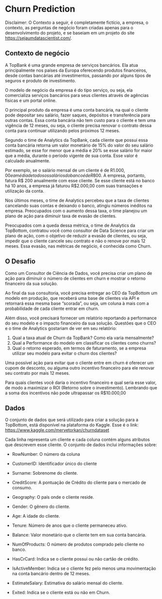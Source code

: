 # Churn Prediction

Disclaimer: O Contexto a seguir, é completamente fictício, a empresa, o contexto, as perguntas de negócio foram criadas apenas para o desenvolvimento do projeto, e se baseiam em um projeto do site https://sejaumdatascientist.com/.

## Contexto de negócio

A TopBank é uma grande empresa de serviços bancários. Ela atua principalmente nos países da Europa oferecendo produtos financeiros, desde contas bancárias até investimentos, passando por alguns tipos de seguros e produto de investimento.

O modelo de negócio da empresa é do tipo serviço, ou seja, ela comercializa serviços bancários para seus clientes através de agências físicas e um portal online. 

O principal produto da empresa é uma conta bancária, na qual o cliente pode depositar seu salário, fazer saques, depósitos e transferência para outras contas. Essa conta bancária não tem custo para o cliente e tem uma vigência de 12 meses, ou seja, o cliente precisa renovar o contrato dessa conta para continuar utilizando pelos próximos 12 meses.

Segundo o time de Analytics da TopBank, cada cliente que possui essa conta bancária retorna um valor monetário de 15% do valor do seu salário estimado, se esse for menor que a média e 20% se esse salário for maior que a média, durante o período vigente de sua conta. Esse valor é calculado anualmente. 

Por exemplo, se o salário mensal de um cliente é de R$1.000,00 e a média de todos os salários do banco é de R$800. A empresa, portanto, fatura R$ 200 anualmente com esse cliente. Se esse cliente está no banco há 10 anos, a empresa já faturou R$2.000,00 com suas transações e utilização da conta. 

Nos últimos meses, o time de Analytics percebeu que a taxa de clientes cancelando suas contas e deixando o banco, atingiu números inéditos na empresa. Preocupados com o aumento dessa taxa, o time planejou um plano de ação para diminuir taxa de evasão de clientes.

Preocupados com a queda dessa métrica, o time de Analytics da TopBottom, contratou você como consultor de Data Science para criar um plano de ação, com o objetivo de reduzir a evasão de clientes, ou seja, impedir que o cliente cancele seu contrato e não o renove por mais 12 meses. Essa evasão, nas métricas de negócio, é conhecida como Churn.

## O Desafio

Como um Consultor de Ciência de Dados, você precisa criar um plano de ação para diminuir o número de clientes em churn e mostrar o retorno financeiro da sua solução.

Ao final da sua consultoria, você precisa entregar ao CEO da TopBottom um modelo em produção, que receberá uma base de clientes via API e retornará essa mesma base “scorada”, ou seja, um coluna à mais com a probabilidade de cada cliente entrar em churn.

Além disso, você precisará fornecer um relatório reportando a performance do seu modelo e o impacto financeiro da sua solução. Questões que o CEO e o time de Analytics gostariam de ver em seu relatório:

1. Qual a taxa atual de Churn da TopBank? Como ela varia mensalmente?
2. Qual a Performance do modelo em classificar os clientes como churns?
3. Qual o retorno esperado, em termos de faturamento, se a empresa utilizar seu modelo para evitar o churn dos clientes?

Uma possível ação para evitar que o cliente entre em churn é oferecer um cupom de desconto, ou alguma outro incentivo financeiro para ele renovar seu contrato por mais 12 meses.

Para quais clientes você daria o incentivo financeiro e qual seria esse valor, de modo a maximizar o ROI (Retorno sobre o investimento). Lembrando que a soma dos incentivos não pode ultrapassar os  R$10.000,00

## Dados

O conjunto de dados que será utilizado para criar a solução para a TopBottom, está disponível na plataforma do Kaggle. Esse é o link: https://www.kaggle.com/mervetorkan/churndataset

Cada linha representa um cliente e cada coluna contém alguns atributos que descrevem esse cliente. O conjunto de dados inclui informações sobre:

- RowNumber: O número da coluna

- CustomerID: Identificador único do cliente

- Surname: Sobrenome do cliente.

- CreditScore: A pontuação de Crédito do cliente para o mercado de consumo.

- Geography: O país onde o cliente reside.

- Gender: O gênero do cliente.

- Age: A idade do cliente.

- Tenure: Número de anos que o cliente permaneceu ativo.

- Balance: Valor monetário que o cliente tem em sua conta bancária.

- NumOfProducts: O número de produtos comprado pelo cliente no banco.

- HasCrCard: Indica se o cliente possui ou não cartão de crédito.

- IsActiveMember: Indica se o cliente fez pelo menos uma movimentação na conta bancário dentro de 12 meses.

- EstimateSalary: Estimativa do salário mensal do cliente.

- Exited: Indica se o cliente está ou não em Churn.

